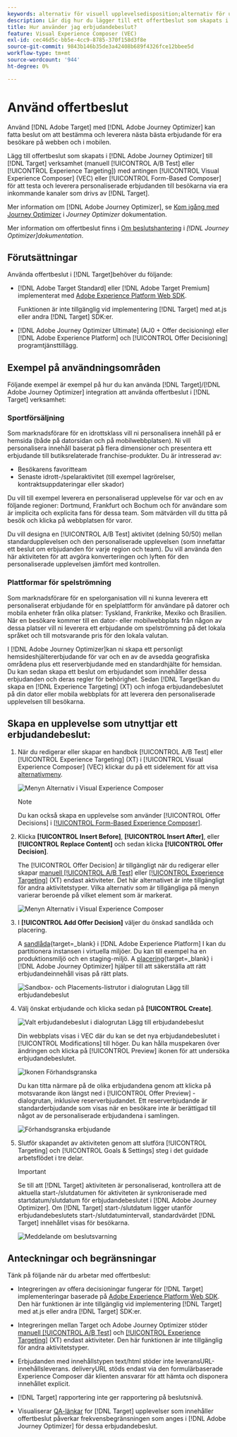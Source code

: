 ```yaml
---
keywords: alternativ för visuell upplevelsedisposition;alternativ för upplevelsedisposition;alternativ för upplevelsedisposition;beslut om erbjudande;offer decisioning;ajo;reseoptimering
description: Lär dig hur du lägger till ett offertbeslut som skapats i [!DNL Adobe Journey Optimizer] till en aktivitet.
title: Hur använder jag erbjudandebeslut?
feature: Visual Experience Composer (VEC)
exl-id: cec46d5c-bb5e-4cc9-8785-370f158d3f8e
source-git-commit: 9843b146b35de3a42408b689f4326fce12bbee5d
workflow-type: tm+mt
source-wordcount: '944'
ht-degree: 0%

---
```


# Använd offertbeslut

Använd [!DNL Adobe Target] med [!DNL Adobe Journey Optimizer] kan fatta beslut om att bestämma och leverera nästa bästa erbjudande för era besökare på webben och i mobilen.

Lägg till offertbeslut som skapats i [!DNL Adobe Journey Optimizer] till [!DNL Target] verksamhet (manuell [!UICONTROL A/B Test] eller [!UICONTROL Experience Targeting]) med antingen [!UICONTROL Visual Experience Composer] (VEC) eller [!UICONTROL Form-Based Composer] för att testa och leverera personaliserade erbjudanden till besökarna via era inkommande kanaler som drivs av [!DNL Target].

Mer information om [!DNL Adobe Journey Optimizer], se [Kom igång med Journey Optimizer](https://experienceleague.adobe.com/docs/journey-optimizer/using/get-started/get-started.html) i *Journey Optimizer* dokumentation.

Mer information om offertbeslut finns i [Om beslutshantering](https://experienceleague.adobe.com/docs/journey-optimizer/using/offer-decisioniong/get-started/starting-offer-decisioning.html) i *[!DNL Journey Optimizer]dokumentation*.

## Förutsättningar

Använda offertbeslut i [!DNL Target]behöver du följande:

* [!DNL Adobe Target Standard] eller [!DNL Adobe Target Premium] implementerat med [Adobe Experience Platform Web SDK](/help/c-implementing-target/c-implementing-target-for-client-side-web/aep-web-sdk.md).

   Funktionen är inte tillgänglig vid implementering [!DNL Target] med at.js eller andra [!DNL Target] SDK:er.

* [!DNL Adobe Journey Optimizer Ultimate] (AJ0 + Offer decisioning) eller [!DNL Adobe Experience Platform] och [!UICONTROL Offer Decisioning] programtjänsttillägg.

## Exempel på användningsområden

Följande exempel är exempel på hur du kan använda [!DNL Target]/[!DNL Adobe Journey Optimizer] integration att använda offertbeslut i [!DNL Target] verksamhet:

### Sportförsäljning

Som marknadsförare för en idrottsklass vill ni personalisera innehåll på er hemsida (både på datorsidan och på mobilwebbplatsen). Ni vill personalisera innehåll baserat på flera dimensioner och presentera ett erbjudande till butiksrelaterade franchise-produkter. Du är intresserad av:

* Besökarens favoritteam
* Senaste idrott-/spelaraktivitet (till exempel lagrörelser, kontraktsuppdateringar eller skador)

Du vill till exempel leverera en personaliserad upplevelse för var och en av följande regioner: Dortmund, Frankfurt och Bochum och för användare som är implicita och explicita fans för dessa team. Som mätvärden vill du titta på besök och klicka på webbplatsen för varor.

Du vill designa en [!UICONTROL A/B Test] aktivitet (delning 50/50) mellan standardupplevelsen och den personaliserade upplevelsen (som innefattar ett beslut om erbjudanden för varje region och team). Du vill använda den här aktiviteten för att avgöra konverteringen och lyften för den personaliserade upplevelsen jämfört med kontrollen.

### Plattformar för spelströmning

Som marknadsförare för en spelorganisation vill ni kunna leverera ett personaliserat erbjudande för en spelplattform för användare på datorer och mobila enheter från olika platser: Tyskland, Frankrike, Mexiko och Brasilien. När en besökare kommer till en dator- eller mobilwebbplats från någon av dessa platser vill ni leverera ett erbjudande om spelströmning på det lokala språket och till motsvarande pris för den lokala valutan.

I [!DNL Adobe Journey Optimizer]kan ni skapa ett personligt hemsideshjältererbjudande för var och en av de avsedda geografiska områdena plus ett reserverbjudande med en standardhjälte för hemsidan. Du kan sedan skapa ett beslut om erbjudandet som innehåller dessa erbjudanden och deras regler för behörighet. Sedan [!DNL Target]kan du skapa en [!DNL Experience Targeting] (XT) och infoga erbjudandebeslutet på din dator eller mobila webbplats för att leverera den personaliserade upplevelsen till besökarna.

## Skapa en upplevelse som utnyttjar ett erbjudandebeslut:

1. När du redigerar eller skapar en handbok [!UICONTROL A/B Test] eller [!UICONTROL Experience Targeting] (XT) i [!UICONTROL Visual Experience Composer] (VEC) klickar du på ett sidelement för att visa [alternativmeny](/help/c-experiences/c-visual-experience-composer/viztarget-options.md).

   ![Menyn Alternativ i Visual Experience Composer](assets/options-menu1.png)

   >[!NOTE]
   >
   >Du kan också skapa en upplevelse som använder [!UICONTROL Offer Decisions] i [[!UICONTROL Form-Based Experience Composer]](/help/c-experiences/form-experience-composer.md).

1. Klicka **[!UICONTROL Insert Before]**, **[!UICONTROL Insert After]**, eller **[!UICONTROL Replace Content]** och sedan klicka **[!UICONTROL Offer Decision]**.

   The [!UICONTROL Offer Decision] är tillgängligt när du redigerar eller skapar [manuell [!UICONTROL A/B Test]](/help/c-activities/t-test-ab/test-ab.md#types) eller [[!UICONTROL Experience Targeting]](/help/c-activities/t-experience-target/experience-target.md) (XT) endast aktiviteter. Det här alternativet är inte tillgängligt för andra aktivitetstyper. Vilka alternativ som är tillgängliga på menyn varierar beroende på vilket element som är markerat.

   ![Menyn Alternativ i Visual Experience Composer](assets/options-menu.png)

1. I **[!UICONTROL Add Offer Decision]** väljer du önskad sandlåda och placering.

   A [sandlåda](https://experienceleague.adobe.com/docs/experience-platform/sandbox/ui/overview.html){target=_blank} i [!DNL Adobe Experience Platform] I kan du partitionera instansen i virtuella miljöer. Du kan till exempel ha en produktionsmiljö och en staging-miljö. A [placering](https://experienceleague.adobe.com/docs/journey-optimizer/using/offer-decisioniong/create-components/creating-placements.html){target=_blank} i [!DNL Adobe Journey Optimizer] hjälper till att säkerställa att rätt erbjudandeinnehåll visas på rätt plats.

   ![Sandbox- och Placements-listrutor i dialogrutan Lägg till erbjudandebeslut](/help/c-integrating-target-with-mac/ajo/assets/sandbox-placement.png)

1. Välj önskat erbjudande och klicka sedan på **[!UICONTROL Create]**.

   ![Valt erbjudandebeslut i dialogrutan Lägg till erbjudandebeslut](assets/offer-decision.png)

   Din webbplats visas i VEC där du kan se det nya erbjudandebeslutet i [!UICONTROL Modifications] till höger. Du kan hålla muspekaren över ändringen och klicka på [!UICONTROL Preview] ikonen för att undersöka erbjudandebeslutet.

   ![Ikonen Förhandsgranska](assets/preview-icon.png)

   Du kan titta närmare på de olika erbjudandena genom att klicka på motsvarande ikon längst ned i [!UICONTROL Offer Preview] -dialogrutan, inklusive reserverbjudandet. Ett reserverbjudande är standarderbjudande som visas när en besökare inte är berättigad till något av de personaliserade erbjudandena i samlingen.

   ![Förhandsgranska erbjudande](assets/offer-preview.png)

1. Slutför skapandet av aktiviteten genom att slutföra [!UICONTROL Targeting] och [!UICONTROL Goals & Settings] steg i det guidade arbetsflödet i tre delar.

   >[!IMPORTANT]
   >
   >Se till att [!DNL Target] aktiviteten är personaliserad, kontrollera att de aktuella start-/slutdatumen för aktiviteten är synkroniserade med startdatum/slutdatum för erbjudandebeslutet i [!DNL Adobe Journey Optimizer]. Om [!DNL Target] start-/slutdatum ligger utanför erbjudandebeslutets start-/slutdatumintervall, standardvärdet [!DNL Target] innehållet visas för besökarna.

   ![Meddelande om beslutsvarning](/help/c-integrating-target-with-mac/ajo/assets/offer-decision-warning.png)

## Anteckningar och begränsningar

Tänk på följande när du arbetar med offertbeslut:

* Integreringen av offera decisioningar fungerar för [!DNL Target] implementeringar baserade på [Adobe Experience Platform Web SDK](/help/c-implementing-target/c-implementing-target-for-client-side-web/aep-web-sdk.md). Den här funktionen är inte tillgänglig vid implementering [!DNL Target] med at.js eller andra [!DNL Target] SDK:er.

* Integreringen mellan Target och Adobe Journey Optimizer stöder [manuell [!UICONTROL A/B Test]](/help/c-activities/t-test-ab/test-ab.md#types) och [[!UICONTROL Experience Targeting]](/help/c-activities/t-experience-target/experience-target.md) (XT) endast aktiviteter. Den här funktionen är inte tillgänglig för andra aktivitetstyper.

* Erbjudanden med innehållstypen text/html stöder inte leveransURL-innehållsleverans. deliveryURL stöds endast via den formulärbaserade Experience Composer där klienten ansvarar för att hämta och disponera innehållet explicit.

* [!DNL Target] rapportering inte ger rapportering på beslutsnivå.

* Visualiserar [QA-länkar](/help/c-activities/c-activity-qa/activity-qa.md) for [!DNL Target] upplevelser som innehåller offertbeslut påverkar frekvensbegränsningen som anges i [!DNL Adobe Journey Optimizer] för dessa erbjudandebeslut.
